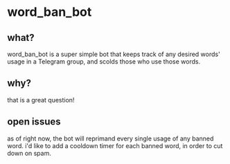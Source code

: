 # word_ban_bot

## what?
word_ban_bot is a super simple bot that keeps track of any desired words' usage in a Telegram group, and scolds those who use those words.

## why?
that is a great question!

## open issues
as of right now, the bot will reprimand every single usage of any banned word. i'd like to add a cooldown timer for each banned word, in order to cut down on spam.
